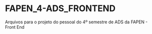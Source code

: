 # FAPEN_4-ADS_FRONTEND
Arquivos para o projeto do pessoal do 4º semestre de ADS da FAPEN - Front End
